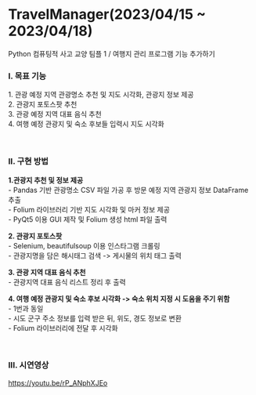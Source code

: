 # TravelManager(2023/04/15 ~ 2023/04/18)
Python 컴퓨팅적 사고 교양 팀플 1 / 여행지 관리 프로그램 기능 추가하기

<h3>I. 목표 기능</h1>
  1. 관광 예정 지역 관광명소 추천 및 지도 시각화, 관광지 정보 제공
  <br>2. 관광지 포토스팟 추천
  <br>3. 관광 예정 지역 대표 음식 추천
  <br>4. 여행 예정 관광지 및 숙소 후보들 입력시 지도 시각화
  
 <br><h3>II. 구현 방법</h3>
  <b>1.관광지 추천 및 정보 제공</b>
    <br>- Pandas 기반 관광명소 CSV 파일 가공 후 방문 예정 지역 관광지 정보 DataFrame 추출
    <br>- Folium 라이브러리 기반 지도 시각화 및 마커 정보 제공
    <br>- PyQt5 이용 GUI 제작 및 Folium 생성 html 파일 출력
  
  <b>2. 관광지 포토스팟</b>
    <br>- Selenium, beautifulsoup 이용 인스타그램 크롤링
    <br>- 관광지명을 담은 해시태그 검색 -> 게시물의 위치 태그 출력<br>
  
  <b>3. 관광 지역 대표 음식 추천</b>
    <br>- 관광지역 대표 음식 리스트 정리 후 출력 </b>
  
  <b>4. 여행 예정 관광지 및 숙소 후보 시각화 -> 숙소 위치 지정 시 도움을 주기 위함</b>
    <br>- 1번과 동일
    <br>- 시도 군구 주소 정보를 입력 받은 뒤, 위도, 경도 정보로 변환
    <br>- Folium 라이브러리에 전달 후 시각화<br>

  <br><h3>III. 시연영상</h3>
  <a href="https://youtu.be/rP_ANphXJEo" target="_blank">https://youtu.be/rP_ANphXJEo </a>
